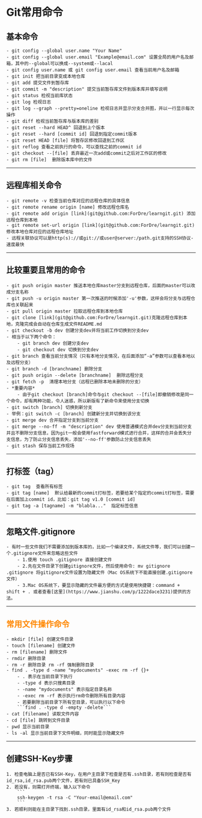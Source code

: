 # Git常用命令
## 基本命令
    - git config --global user.name "Your Name" 
    - git config --global user.email "Example@email.com" 设置全局的用户名及邮箱，其中的--global可以换成--system或--lacal
    - git config user.name 或 git config user.email 查看当前用户名及邮箱
    - git init 把当前目录变成本地仓库
    - git add 提交文件到暂存库
    - git commit -m "description" 提交当前暂存库文件到版本库并填写说明
    - git status 检视当前库状态
    - git log 检视日志
    - git log --graph --pretty=oneline 检视日志并显示分支合并图，并以一行显示每次操作
    - git diff 检视当前暂存库与版本库的差别
    - git reset --hard HEAD^ 回退到上个版本
    - git reset --hard [commit id] 回退到指定commit版本
    - git reset HEAD [file] 将暂存区修改回退到工作区
    - git reflog 查看之前执行的命令，可以查找之前的commit id
    - git checkout --[file] 丢弃最近一次add或commit之后对工作区的修改
    - git rm [file]  删除版本库中的文件
***
## 远程库相关命令
    - git remote -v 检查当前仓库对应的远程仓库的具体信息
    - git remote rename origin [name] 修改远程仓库名
    - git remote add origin [link](git@github.com:ForDre/learngit.git) 添加远程仓库到本地
    - git remote set-url origin [link](git@github.com:ForDre/learngit.git) 修改本地仓库对应的远程仓库地址
    - 远程关联协议可以是http(s)://或git://或user@server:/path.git支持的SSH协议-速度最快
***
## 比较重要且常用的命令
    - git push origin master 推送本地仓库master分支到远程仓库，后面的master可以改成分支名称
    - git push -u origin master 第一次推送的时候添加'-u'参数，这样会将分支与远程仓库也关联起来
    - git pull origin master 拉取远程仓库到本地仓库
    - git clone [link](git@github.com:ForDre/learngit.git)克隆远程仓库到本地，克隆完成会自动在仓库生成文件README.md
    - git checkout -b dev 创建分支dev并将当前工作切换到分支dev
    - 相当于以下两个命令：
        - git branch dev 创建分支dev
        - git checkout dev 切换到分支dev
    - git branch 查看当前分支情况（只有本地分支情况，在后面添加“-a”参数可以查看本地以及远程分支）
    - git branch -d [branchname] 删除分支
    - git push origin --delete [branchname]  删除远程分支
    - git fetch -p  清理本地分支（远程已删除本地未删除的分支）
    - *重要内容*
        - 由于git checkout [branch]命令与git checkout --[file]即撤销修改是同一个命令，却有两种功能，令人迷惑，所以新版有了新命令来使用分支切换
    - git switch [branch] 切换到新分支
    - 举例：git switch -c [branch] 创建新分支并切换到该分支
    - git merge dev 合并指定分支到当前分支
    - git merge --no-ff -m "description" dev 使用普通模式合并dev分支到当前分支并且不删除分支信息，因为git一般会使用fastforward模式进行合并，这样的合并会丢失分支信息，为了防止分支信息丢失，添加'--no-ff'参数防止分支信息丢失
    - git stash 保存当前工作现场
***
## 打标签（tag）
    - git tag  查看所有标签
    - git tag [name]  默认给最新的commit打标签，若要给某个指定的commit打标签，需要在后面加上commit id，比如：git tag v1.0 [commit id]
    - git tag -a [tagname] -m "blabla..."  指定标签信息
***
## 忽略文件.gitignore
    - 有时一些文件我们不需要添加到版本库的，比如一个编译文件，系统文件等，我们可以创建一个.gitignore文件来忽略这些文件
        - 1.使用 touch .gitignore 直接创建文件
        - 2.先在文件目录下创建gitignore文件，然后使用命令: mv gitignore .gitignore 将gitignore文件设置为隐藏文件（Mac OS系统下不能直接创建.gitignore文件）
        - 3.Mac OS系统下，要显示隐藏的文件最方便的方式是使用快捷键：command + shift + . 或者查看[这里](https://www.jianshu.com/p/1222dace3231)提供的方法。

***
## <font color=#ff8800>常用文件操作命令</font>
    - mkdir [file] 创建文件目录
    - touch [filename] 创建文件
    - rm [filename] 删除文件
    - rmdir 删除目录
    - rm -r 删除目录 rm -rf 强制删除目录
    - find . -type d -name "mydocuments" -exec rm -rf {}+
        - . 表示在当前目录下执行
        - -type d 表示只搜素目录
        - -name "mydocuments" 表示指定目录名称
        - -exec rm -rf 表示执行rm命令删除所有目录内容
        - 若要删除当前目录下所有空目录，可以执行以下命令
        ```find . -type d -empty -delete```
    - cat [filename] 读取文件内容
    - cd [file] 跳转到文件目录
    - pwd 显示当前目录
    - ls -al 显示当前目录下文件明细，同时能显示隐藏文件
***
## 创建SSH-Key步骤
    1. 检查电脑上是否已有SSH-Key，在用户主目录下检查是否有.ssh目录，若有则检查是否有id_rsa,id_rsa.pub两个文件，若有则已具备SSH_Key
    2. 若没有，则需打开终端，输入以下命令
        ```
        ssh-keygen -t rsa -C "Your-email@email.com"
        ```
    3. 若顺利则能在主目录下找到.ssh目录，里面有id_rsa和id_rsa.pub两个文件